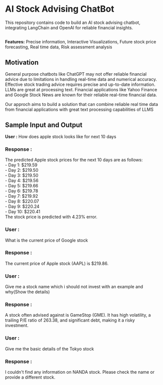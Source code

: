 <h1> AI Stock Advising ChatBot</h1>


<p>  This repository contains code to build an AI stock advising chatbot, integrating LangChain and OpenAI for reliable financial insights.</p>
<h2></h2>
<p><strong> Features:</strong> Precise information, Interactive Visualizations, Future stock price forecasting, Real time data, Risk assessment analysis</p>
<h2>Motivation</h2>
<p>  General purpose chatbots like ChatGPT may not offer reliable financial advice due to limitations in handling real-time data and numerical accuracy. Effective stock trading advice requires precise and up-to-date information. LLMs are great at processing text. Financial applications like Yahoo Finance and Google Stock News are known for their reliable real-time financial data.</p>

<p>  Our approch aims to build a solution that can combine reliable real time data from financial applications with great text processing capabilities of LLMS</p>
<h2>Sample Input and Output </h2>
<p><strong>User :</strong> How does apple stock looks like for next 10 days </p>
<p><h3>Response :</h3>
The predicted Apple stock prices for the next 10 days are as follows:<br>  
- Day 1: $219.59<br>  
- Day 2: $219.50<br>  
- Day 3: $219.50<br>  
- Day 4: $219.56<br>  
- Day 5: $219.66<br>  
- Day 6: $219.78<br>  
- Day 7: $219.92<br>  
- Day 8: $220.07<br>  
- Day 9: $220.24<br>  
- Day 10: $220.41<br>
The stock price is predicted with  4.23% error.
</p>
<p><h3>User :</h3> What is the current price of Google stock </p>
<p><h3>Response :</h3>
The current price of Apple stock (AAPL) is $219.86.</p>
<p><h3>User :</h3> Give me a stock name which i should not invest with an example and why(Show the details) </p>
<p><h3>Response :</h3>
A stock often advised against is GameStop (GME). It has high volatility, a trailing P/E ratio of 263.38, and significant debt, making it a risky investment.</p>
<p><h3>User :</h3> Give me the basic details of the Tokyo stock </p>
<p><h3>Response :</h3>
I couldn't find any information on NANDA stock. Please check the name or provide a different stock.</p>
